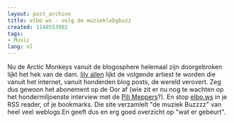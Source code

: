```yaml
---
layout: post_archive
title: elbo ws - volg de muzieklobgbuzz
created: 1148553992
tags:
- Music
lang: nl
---
```

Nu de Arctic Monkeys vanuit de blogosphere helemaal zijn doorgebroken lijkt het hek van de dam. [lily allen](http://bler.webschuur.com/lily_allen_urban_ska) lijkt de volgende artiest te worden die vanuit het internet, vanuit honderden blog posts, de wereld verovert. Zeg dus gewoon het abonement op de Oor af (wie zit er nu nog te wachten op het hondermiljoenste interview met de [Pili Meppers](http://www.last.fm/music/Red+Hot+Chili+Peppers)?). En stop [elbo.ws](http://elbo.ws/artist/) in je RSS reader, of je bookmarks. Die site verzamlelt "de muziek Buzzzz" van heel veel weblogs.En geeft dus en erg goed overzicht op "wat er gebeurt".
